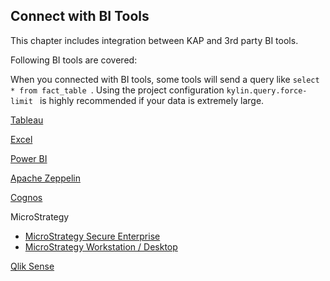 ## Connect with BI Tools

This chapter includes integration between KAP and 3rd party BI tools.

Following BI tools are covered:

When you connected with BI tools, some tools will send a query like `select * from fact_table `. Using the project configuration `kylin.query.force-limit ` is highly recommended if your data is extremely large.

[Tableau](tableau_10.en.md)

[Excel](excel_2018.en.md)

[Power BI](powerbi.en.md)

[Apache Zeppelin](zeppelin.en.md)

[Cognos](cognos.en.md)

MicroStrategy

* [MicroStrategy Secure Enterprise](microstrategy_enterprise.en.md)
* [MicroStrategy Workstation / Desktop](microstrategy_desktop.en.md)

[Qlik Sense](qlik.en.md)

